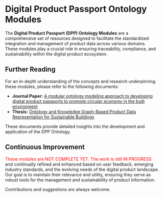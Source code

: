 # Digital Product Passport Ontology Modules

The **Digital Product Passport (DPP) Ontology Modules** are a comprehensive set of resources designed to facilitate the standardized integration and management of product data across various domains. These modules play a crucial role in ensuring traceability, compliance, and sustainability within the digital product ecosystem.

## Further Reading

For an in-depth understanding of the concepts and research underpinning these modules, please refer to the following documents:

- **Journal Paper:** [A modular ontology modeling approach to developing digital product passports to promote circular economy in the built environment](https://doi.org/10.1016/j.spc.2024.05.007)
- **Thesis:** [Ontology and Knowledge Graph-Based Product Data Representation for Sustainable Buildings](https://urn.kb.se/resolve?urn=urn:nbn:se:hj:diva-65950)

These documents provide detailed insights into the development and application of the DPP Ontology.

## Continuous Improvement

<span style="color: red;">These modules are NOT COMPLETE YET. The work is still IN PROGRESS </span>and continually refined and enhanced based on user feedback, emerging industry standards, and the evolving needs of the digital product landscape. Our goal is to maintain their relevance and utility, ensuring they serve as robust tools for the management and sustainability of product information.

Contributions and suggestions are always welcome. 



